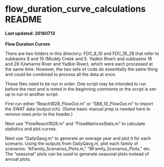 # flow\_duration\_curve\_calculations README #

#### Last updated: 20180713 ####

**Flow Duration Curves**

There are two folders in this directory: FDC_8_10 and FDC_18_28 that refer to subbasins 8 and 10 (Muddy Creek and S. Yadkin River) and subbasins 18 and 28 (Uwharrie River and Yadkin River), which were each processed at the same time.  However, the two sets of code do essentially the same thing and could be combined to process all the data at once.

These files need to be run in order. One script may be intended to run before the next and is noted in the beginning comments or the script is set-up to run in another script.

First run either “Reach1828_FlowOut.m” or “SB8_10_FlowOut.m” to import the SWAT data (output.rch).  (Some basic manual prep is needed here to remove rows prior to the header.)

Next use “FlowReach1828.m” and “FlowMatricesStats.m” to calculate statistics and plot curves.

Next use “DailyQavg.m” to generate an average year and plot it for each scenario.  Using the outputs from DailyQavg.m, plot each family of scenarios: “AFamily_Scenarios_Plots.m,” “BFamily_Scenarios_Plots,” etc. The “seasonal” plots can be used to generate seasonal plots instead of annual plots.
